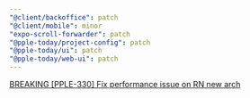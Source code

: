 ```yaml
---
"@client/backoffice": patch
"@client/mobile": minor
"expo-scroll-forwarder": patch
"@pple-today/project-config": patch
"@pple-today/ui": patch
"@pple-today/web-ui": patch
---
```


[BREAKING [PPLE-330] Fix performance issue on RN new arch](https://linear.app/snts/issue/PPLE-330/fix-performance-issue-on-rn-new-arch)
